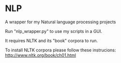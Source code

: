 # NLP

A wrapper for my Natural language processing projects

Run "nlp_wrapper.py" to use my scripts in a GUI. 

It requires NLTK and its "book" corpora to run.

To install NLTK corpora please follow these instrucions: http://www.nltk.org/book/ch01.html

